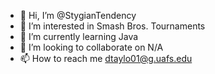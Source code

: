- 👋 Hi, I’m @StygianTendency
- 👀 I’m interested in Smash Bros. Tournaments
- 🌱 I’m currently learning Java
- 💞️ I’m looking to collaborate on N/A
- 📫 How to reach me dtaylo01@g.uafs.edu

<!---
StygianTendency/StygianTendency is a ✨ special ✨ repository because its `README.md` (this file) appears on your GitHub profile.
You can click the Preview link to take a look at your changes.
--->
